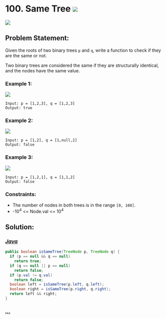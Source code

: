 # 100. Same Tree [![][share]](https://leetcode.com/problems/same-tree/)

![][easy]

## Problem Statement:

Given the roots of two binary trees `p` and `q`, write a function to check if they are the same or not.

Two binary trees are considered the same if they are structurally identical, and the nodes have the same value.

### Example 1:

![](https://assets.leetcode.com/uploads/2020/12/20/ex1.jpg)

```
Input: p = [1,2,3], q = [1,2,3]
Output: true
```

### Example 2:

![](https://assets.leetcode.com/uploads/2020/12/20/ex2.jpg)

```
Input: p = [1,2], q = [1,null,2]
Output: false
```

### Example 3:

![](https://assets.leetcode.com/uploads/2020/12/20/ex3.jpg)

```
Input: p = [1,2,1], q = [1,1,2]
Output: false
```

### Constraints:

- The number of nodes in both trees is in the range `[0, 100]`.
- -10<sup>4</sup> <= Node.val <= 10<sup>4</sup>

## Solution:

### [_Java_](#)

```java
public boolean isSameTree(TreeNode p, TreeNode q) {
  if (p == null && q == null)
    return true;
  if (q == null || p == null)
    return false;
  if (p.val != q.val)
    return false;
  boolean left = isSameTree(p.left, q.left);
  boolean right = isSameTree(p.right, q.right);
  return left && right;
}
```

### [_..._](#)

```

```

<!----------------------------------{ link }--------------------------------->

[share]: https://img.icons8.com/external-anggara-blue-anggara-putra/20/000000/external-share-user-interface-basic-anggara-blue-anggara-putra-2.png
[easy]: https://img.shields.io/badge/Difficulty-Easy-bright.svg
[medium]: https://img.shields.io/badge/Difficulty-Medium-yellow.svg
[hard]: https://img.shields.io/badge/Difficulty-Hard-red.svg

